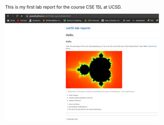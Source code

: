 This is my first lab report for the course CSE 15L at UCSD.

![Screenshot from Lab 2](ThisIsAnImage.jpg)
